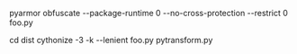 

pyarmor obfuscate --package-runtime 0 --no-cross-protection --restrict 0 foo.py

cd dist
cythonize -3 -k --lenient foo.py pytransform.py

